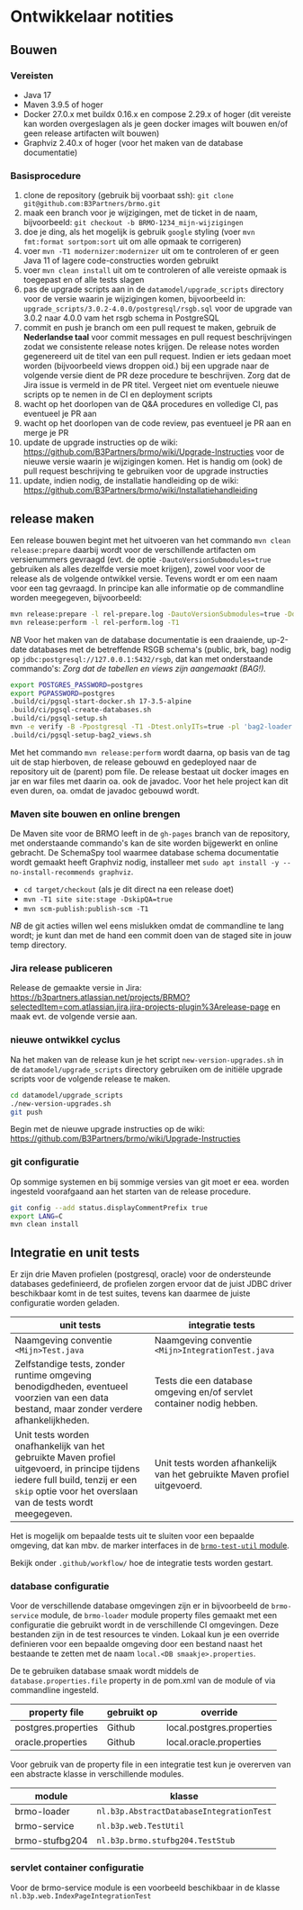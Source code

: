 # Ontwikkelaar notities

## Bouwen

### Vereisten

- Java 17
- Maven 3.9.5 of hoger
- Docker 27.0.x met buildx 0.16.x en compose 2.29.x of hoger (dit vereiste kan worden overgeslagen als je geen 
  docker images wilt bouwen en/of geen release artifacten wilt bouwen)
- Graphviz 2.40.x of hoger (voor het maken van de database documentatie)

### Basisprocedure

1. clone de repository (gebruik bij voorbaat ssh): `git clone git@github.com:B3Partners/brmo.git`
1. maak een branch voor je wijzigingen, met de ticket in de naam, bijvoorbeeld: `git checkout -b BRMO-1234_mijn-wijzigingen` 
1. doe je ding, als het mogelijk is gebruik `google` styling (voer `mvn fmt:format sortpom:sort` uit om alle opmaak te corrigeren)
2. voer `mvn -T1 modernizer:modernizer` uit om te controleren of er geen Java 11 of lagere code-constructies worden gebruikt
2. voer `mvn clean install` uit om te controleren of alle vereiste opmaak is toegepast en of alle tests slagen
2. pas de upgrade scripts aan in de `datamodel/upgrade_scripts` directory voor de versie waarin je wijzigingen komen, 
   bijvoorbeeld in: `upgrade_scripts/3.0.2-4.0.0/postgresql/rsgb.sql` voor de upgrade van 3.0.2 naar 4.0.0 vam het rsgb schema in PostgreSQL 
3. commit en push je branch om een pull request te maken, gebruik de **Nederlandse taal** voor commit messages en pull
   request beschrijvingen zodat we consistente release notes krijgen. De release notes worden gegenereerd uit de titel van
   een pull request. Indien er iets gedaan moet worden (bijvoorbeeld views droppen oid.) bij een upgrade naar de 
   volgende versie dient de PR deze procedure te beschrijven. Zorg dat de Jira issue is vermeld in de PR titel.
   Vergeet niet om eventuele nieuwe scripts op te nemen in de CI en deployment scripts
5. wacht op het doorlopen van de Q&A procedures en volledige CI, pas eventueel je PR aan
6. wacht op het doorlopen van de code review, pas eventueel je PR aan en merge je PR
7. update de upgrade instructies op de wiki: https://github.com/B3Partners/brmo/wiki/Upgrade-Instructies voor de nieuwe 
   versie waarin je wijzigingen komen. Het is handig om (ook) de pull request beschrijving te gebruiken voor de upgrade instructies
8. update, indien nodig, de installatie handleiding op de wiki: https://github.com/B3Partners/brmo/wiki/Installatiehandleiding

## release maken

Een release bouwen begint met het uitvoeren van het commando `mvn clean release:prepare`
daarbij wordt voor de verschillende artifacten om versienummers gevraagd (evt. de
optie `-DautoVersionSubmodules=true` gebruiken als alles dezelfde versie moet krijgen),
zowel voor voor de release als de volgende ontwikkel versie.
Tevens wordt er om een naam voor een tag gevraagd. In principe kan alle informatie op de
commandline worden meegegeven, bijvoorbeeld:

```bash
mvn release:prepare -l rel-prepare.log -DautoVersionSubmodules=true -DdevelopmentVersion=4.0.0-SNAPSHOT -DreleaseVersion=4.0.0 -Dtag=v4.0.0 -T1
mvn release:perform -l rel-perform.log -T1
```

_NB_ Voor het maken van de database documentatie is een draaiende, up-2-date databases met de betreffende RSGB
schema's (public, brk, bag) nodig op `jdbc:postgresql://127.0.0.1:5432/rsgb`, dat kan met onderstaande commando's:
_Zorg dat de tabellen en views zijn aangemaakt (BAG!)._

```bash
export POSTGRES_PASSWORD=postgres
export PGPASSWORD=postgres
.build/ci/pgsql-start-docker.sh 17-3.5-alpine
.build/ci/pgsql-create-databases.sh
.build/ci/pgsql-setup.sh
mvn -e verify -B -Ppostgresql -T1 -Dtest.onlyITs=true -pl 'bag2-loader' -DskipQA=true
.build/ci/pgsql-setup-bag2_views.sh
```

Met het commando `mvn release:perform` wordt daarna, op basis van de tag uit de
stap hierboven, de release gebouwd en gedeployed naar de repository uit de (parent)
pom file. De release bestaat uit docker images en jar en war files met daarin oa. ook de javadoc.
Voor het hele project kan dit even duren, oa. omdat de javadoc gebouwd wordt.

### Maven site bouwen en online brengen

De Maven site voor de BRMO leeft in de `gh-pages` branch van de repository, met onderstaande commando's kan de site
worden bijgewerkt en online gebracht. De SchemaSpy tool waarmee database schema documentatie wordt gemaakt heeft 
Graphviz nodig, installeer met `sudo apt install -y --no-install-recommends graphviz`.

- `cd target/checkout` (als je dit direct na een release doet)
- `mvn -T1 site site:stage -DskipQA=true`
- `mvn scm-publish:publish-scm -T1`

_NB_ de git acties willen wel eens mislukken omdat de commandline te lang wordt; je kunt dan met de hand een commit 
doen van de staged site in jouw temp directory.

### Jira release publiceren

Release de gemaakte versie in Jira: https://b3partners.atlassian.net/projects/BRMO?selectedItem=com.atlassian.jira.jira-projects-plugin%3Arelease-page
en maak evt. de volgende versie aan.

### nieuwe ontwikkel cyclus

Na het maken van de release kun je het script `new-version-upgrades.sh` in de `datamodel/upgrade_scripts` directory
gebruiken om de initiële upgrade scripts voor de volgende release te maken.

```bash
cd datamodel/upgrade_scripts
./new-version-upgrades.sh
git push
```

Begin met de nieuwe upgrade instructies op de wiki: https://github.com/B3Partners/brmo/wiki/Upgrade-Instructies


### git configuratie

Op sommige systemen en bij sommige versies van git moet er eea. worden ingesteld voorafgaand aan het starten van de
release procedure.

```bash
git config --add status.displayCommentPrefix true
export LANG=C
mvn clean install
```

## Integratie en unit tests

Er zijn drie Maven profielen (postgresql, oracle) voor de ondersteunde databases gedefinieerd,
de profielen zorgen ervoor dat de juist JDBC driver beschikbaar komt in de test suites,
tevens kan daarmee de juiste configuratie worden geladen.

| unit tests                                                                                                                                                                                      | integratie tests                                                          |
|-------------------------------------------------------------------------------------------------------------------------------------------------------------------------------------------------|---------------------------------------------------------------------------|
| Naamgeving conventie `<Mijn>Test.java`                                                                                                                                                          | Naamgeving conventie `<Mijn>IntegrationTest.java`                         |
| Zelfstandige tests, zonder runtime omgeving benodigdheden, eventueel voorzien van een data bestand, maar zonder verdere afhankelijkheden.                                                       | Tests die een database omgeving en/of servlet container nodig hebben.     |
| Unit tests worden onafhankelijk van het gebruikte Maven profiel uitgevoerd, in principe tijdens iedere full build, tenzij er een `skip` optie voor het overslaan van de tests wordt meegegeven. | Unit tests worden afhankelijk van het gebruikte Maven profiel uitgevoerd. |

Het is mogelijk om bepaalde tests uit te sluiten voor een bepaalde omgeving, dat kan mbv. de marker interfaces in
de [`brmo-test-util` module](/brmo/brmo-test-util/index.html).

Bekijk onder `.github/workflow/` hoe de integratie tests worden gestart.

### database configuratie

Voor de verschillende database omgevingen zijn er in bijvoorbeeld de `brmo-service` module,
de `brmo-loader` module property files gemaakt met een
configuratie die gebruikt wordt in de verschillende CI omgevingen. Deze bestanden zijn
in de test resources te vinden. Lokaal kun je een override definieren voor een bepaalde
omgeving door een bestand naast het bestaande te zetten met de naam `local.<DB smaakje>.properties`.

De te gebruiken database smaak wordt middels de `database.properties.file` property in de pom.xml van de
module of via commandline ingesteld.

| property file       | gebruikt op | override                  |
|---------------------|-------------|---------------------------|
| postgres.properties | Github      | local.postgres.properties |
| oracle.properties   | Github      | local.oracle.properties   |

Voor gebruik van de property file in een integratie test kun je overerven van een
abstracte klasse in verschillende modules.

| module         | klasse                                   |
|----------------|------------------------------------------|
| brmo-loader    | `nl.b3p.AbstractDatabaseIntegrationTest` |
| brmo-service   | `nl.b3p.web.TestUtil`                    |
| brmo-stufbg204 | `nl.b3p.brmo.stufbg204.TestStub`         |

### servlet container configuratie

Voor de brmo-service module is een voorbeeld beschikbaar in de klasse `nl.b3p.web.IndexPageIntegrationTest`

